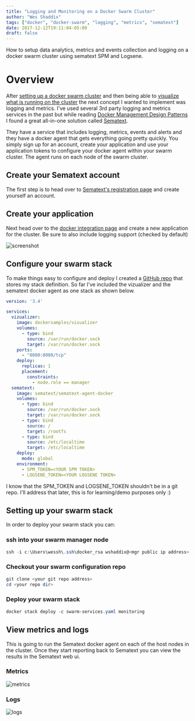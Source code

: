 ```yaml
---
title: "Logging and Monitoring on a Docker Swarm Cluster"
author: "Wes Shaddix"
tags: ["docker", "docker-swarm", "logging", "metrics", "sematext"]
date: 2017-12-12T19:11:04-05:00
draft: false
---
```


How to setup data analytics, metrics and events collection and logging on a docker swarm cluster using sematext SPM and Logsene.

<!--more-->

# Overview

After [setting up a docker swarm cluster](http://www.wesshaddix.com/post/three-node-docker-swarm-cluster/) and then being able to [visualize what is running on the cluster](http://www.wesshaddix.com/post/visualizing-a-docker-swarm-cluster/) the next concept I wanted to implement was logging and metrics. I've used several 3rd party logging and metrics services in the past but while reading [Docker Management Design Patterns](https://www.amazon.com/Docker-Management-Design-Patterns-Services/dp/148422972X) I found a great all-in-one solution called [Sematext](https://sematext.com/).

They have a service that includes logging, metrics, events and alerts and they have a docker agent that gets everything going pretty quickly. You simply sign up for an account, create your application and use your application tokens to configure your docker agent within your swarm cluster. The agent runs on each node of the swarm cluster.

## Create your Sematext account

The first step is to head over to [Sematext's registration page](https://apps.sematext.com/ui/registration) and create yourself an account.

## Create your application

Next head over to the [docker integration page](https://apps.sematext.com/ui/integrations/create/docker) and create a new application for the cluster. Be sure to also include logging support (checked by default)

![screenshot](/img/sematext-new-app.png)

## Configure your swarm stack

To make things easy to configure and deploy I created a [GitHub repo](https://github.com/wshaddix/docker-swarm-config) that stores my stack definition. So far I've included the vizualizer and the sematext docker agent as one stack as shown below.

```yml
version: '3.4'

services:
  vizualizer:
    image: dockersamples/visualizer
    volumes:
      - type: bind
        source: /var/run/docker.sock
        target: /var/run/docker.sock
    ports:
      - "8080:8080/tcp"
    deploy:
      replicas: 1
      placement:
        constraints:
          - node.role == manager
  sematext:
    image: sematext/sematext-agent-docker
    volumes:
      - type: bind
        source: /var/run/docker.sock
        target: /var/run/docker.sock
      - type: bind
        source: /
        target: /rootfs
      - type: bind
        source: /etc/localtime
        target: /etc/localtime
    deploy:
      mode: global
    environment:
      - SPM_TOKEN=<YOUR SPM TOKEN>
      - LOGSENE_TOKEN=<YOUR LOGSENE TOKEN>
```

I know that the SPM_TOKEN and LOGSENE_TOKEN shouldn't be in a git repo. I'll address that later, this is for learning/demo purposes only :)

## Setting up your swarm stack

In order to deploy your swarm stack you can:

### ssh into your swarm manager node

```powershell
ssh -i c:\Users\wessh\.ssh\docker_rsa wshaddix@<mgr public ip address>
```

### Checkout your swarm configuration repo

```powershell
git clone <your git repo address>
cd <your repo dir>
```

### Deploy your swarm stack

```powershell
docker stack deploy -c swarm-services.yaml monitoring
```

## View metrics and logs

This is going to run the Sematext docker agent on each of the host nodes in the cluster. Once they start reporting back to Sematext you can view the results in the Sematext web ui.

### Metrics

![metrics](/img/sematext-metrics.png)

### Logs

![logs](/img/sematext-logs.png)

